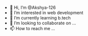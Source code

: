 - 👋 Hi, I’m @Akshya-126
- 👀 I’m interested in web development
- 🌱 I’m currently learning b.tech
- 💞️ I’m looking to collaborate on ...
- 📫 How to reach me ...

<!---
Akshya-126/Akshya-126 is a ✨ special ✨ repository because its `README.md` (this file) appears on your GitHub profile.
You can click the Preview link to take a look at your changes.
--->
